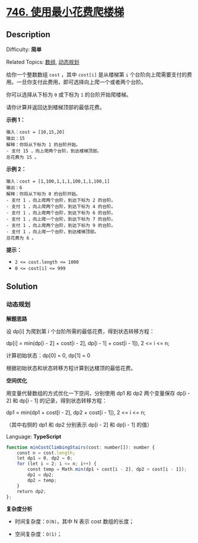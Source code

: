 # [746\. 使用最小花费爬楼梯](https://leetcode.cn/problems/min-cost-climbing-stairs/)

## Description

Difficulty: **简单**  

Related Topics: [数组](https://leetcode.cn/tag/array/), [动态规划](https://leetcode.cn/tag/dynamic-programming/)

给你一个整数数组 `cost` ，其中 `cost[i]` 是从楼梯第 `i` 个台阶向上爬需要支付的费用。一旦你支付此费用，即可选择向上爬一个或者两个台阶。

你可以选择从下标为 `0` 或下标为 `1` 的台阶开始爬楼梯。

请你计算并返回达到楼梯顶部的最低花费。

**示例 1：**

```
输入：cost = [10,15,20]
输出：15
解释：你将从下标为 1 的台阶开始。
- 支付 15 ，向上爬两个台阶，到达楼梯顶部。
总花费为 15 。
```

**示例 2：**

```
输入：cost = [1,100,1,1,1,100,1,1,100,1]
输出：6
解释：你将从下标为 0 的台阶开始。
- 支付 1 ，向上爬两个台阶，到达下标为 2 的台阶。
- 支付 1 ，向上爬两个台阶，到达下标为 4 的台阶。
- 支付 1 ，向上爬两个台阶，到达下标为 6 的台阶。
- 支付 1 ，向上爬一个台阶，到达下标为 7 的台阶。
- 支付 1 ，向上爬两个台阶，到达下标为 9 的台阶。
- 支付 1 ，向上爬一个台阶，到达楼梯顶部。
总花费为 6 。
```

**提示：**

* `2 <= cost.length <= 1000`
* `0 <= cost[i] <= 999`

## Solution

### 动态规划

**解题思路**

设 dp[i] 为爬到第 i 个台阶所需的最低花费，得到状态转移方程：

dp[i] = min(dp[i - 2] + cost[i - 2], dp[i - 1] + cost[i - 1]), 2 <= i <= n;

计算初始状态：dp[0] = 0, dp[1] = 0

根据初始状态和状态转移方程计算到达楼顶的最低花费。

**空间优化**

用变量代替数组的方式优化一下空间，分别使用 dp1 和 dp2 两个变量保存 dp[i - 2] 和 dp[i - 1] 的记录，得到状态转移方程：

dp1 = min(dp1 + cost[i - 2], dp2 + cost[i - 1]), 2 <= i <= n;

（其中右侧的 dp1 和 dp2 分别表示 dp[i - 2] 和 dp[i - 1] 的值）

Language: **TypeScript**

```typescript
function minCostClimbingStairs(cost: number[]): number {
    const n = cost.length;
    let dp1 = 0, dp2 = 0;
    for (let i = 2; i <= n; i++) {
        const temp = Math.min(dp1 + cost[i - 2], dp2 + cost[i - 1]);
        dp1 = dp2;
        dp2 = temp;
    }
    return dp2;
};
```

**复杂度分析**

- 时间复杂度：`O(N)`，其中 N 表示 cost 数组的长度；

- 空间复杂度：`O(1)`；
